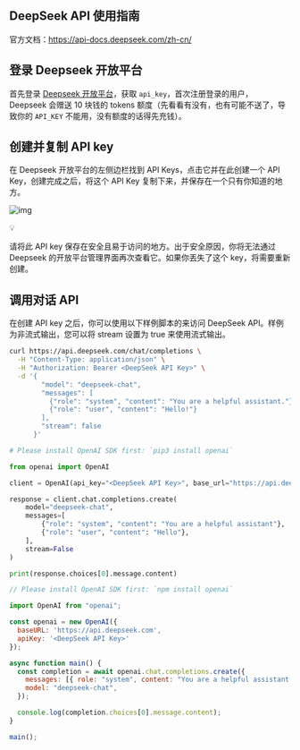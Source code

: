## DeepSeek API 使用指南


官方文档：https://api-docs.deepseek.com/zh-cn/

## 登录 Deepseek 开放平台

首先登录 [Deepseek 开放平台](https://platform.deepseek.com/)，获取 `api_key`，首次注册登录的用户， Deepseek 会赠送 10 块钱的 tokens 额度（先看看有没有，也有可能不送了，导致你的 `API_KEY` 不能用，没有额度的话得先充钱）。



## 创建并复制 API key

在 Deepseek 开放平台的左侧边栏找到 API Keys，点击它并在此创建一个 API Key，创建完成之后，将这个 API Key 复制下来，并保存在一个只有你知道的地方。

![img](https://pic.yupi.icu/yuyi/1739501532259-31ad32ae-9e52-4c6b-a631-4f7941af231d.png)

💡

请将此 API key 保存在安全且易于访问的地方。出于安全原因，你将无法通过 Deepseek 的开放平台管理界面再次查看它。如果你丟失了这个 key，将需要重新创建。

## 调用对话 API

在创建 API key 之后，你可以使用以下样例脚本的来访问 DeepSeek API。样例为非流式输出，您可以将 stream 设置为 true 来使用流式输出。

```bash
curl https://api.deepseek.com/chat/completions \
  -H "Content-Type: application/json" \
  -H "Authorization: Bearer <DeepSeek API Key>" \
  -d '{
        "model": "deepseek-chat",
        "messages": [
          {"role": "system", "content": "You are a helpful assistant."},
          {"role": "user", "content": "Hello!"}
        ],
        "stream": false
      }'
```



```python
# Please install OpenAI SDK first: `pip3 install openai`

from openai import OpenAI

client = OpenAI(api_key="<DeepSeek API Key>", base_url="https://api.deepseek.com")

response = client.chat.completions.create(
    model="deepseek-chat",
    messages=[
        {"role": "system", "content": "You are a helpful assistant"},
        {"role": "user", "content": "Hello"},
    ],
    stream=False
)

print(response.choices[0].message.content)
```



```javascript
// Please install OpenAI SDK first: `npm install openai`

import OpenAI from "openai";

const openai = new OpenAI({
  baseURL: 'https://api.deepseek.com',
  apiKey: '<DeepSeek API Key>'
});

async function main() {
  const completion = await openai.chat.completions.create({
    messages: [{ role: "system", content: "You are a helpful assistant." }],
    model: "deepseek-chat",
  });

  console.log(completion.choices[0].message.content);
}

main();
```